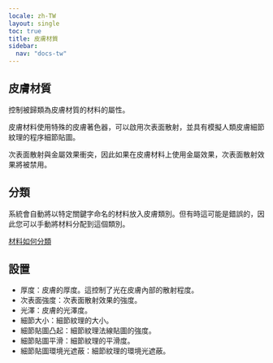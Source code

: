 ```yaml
---
locale: zh-TW
layout: single
toc: true
title: 皮膚材質
sidebar:
  nav: "docs-tw"
---
```

## 皮膚材質
控制被歸類為皮膚材質的材料的屬性。

皮膚材料使用特殊的皮膚著色器，可以啟用次表面散射，並具有模擬人類皮膚細節紋理的程序細節貼圖。

次表面散射與金屬效果衝突，因此如果在皮膚材料上使用金屬效果，次表面散射效果將被禁用。

## 分類
系統會自動將以特定關鍵字命名的材料放入皮膚類別。但有時這可能是錯誤的，因此您可以手動將材料分配到這個類別。

[材料如何分類](material_settings.md#material-category)

## 設置
* 厚度：皮膚的厚度。這控制了光在皮膚內部的散射程度。
* 次表面強度：次表面散射效果的強度。
* 光澤：皮膚的光澤度。
* 細節大小：細節紋理的大小。
* 細節貼圖凸起：細節紋理法線貼圖的強度。
* 細節貼圖平滑：細節紋理的平滑度。
* 細節貼圖環境光遮蔽：細節紋理的環境光遮蔽。